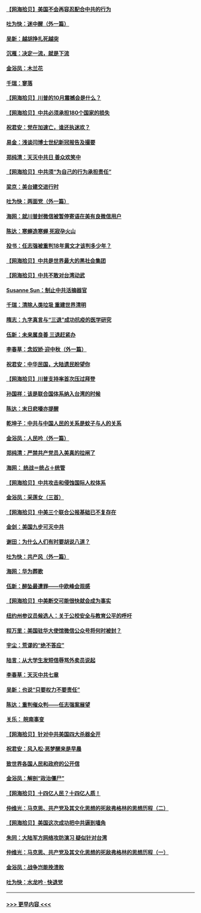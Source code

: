 #### [【网海拾贝】美国不会再容忍配合中共的行为](../pages/nsc993/n12433808.md?t=09272251) 
#### [吐为快：迷中醒（外一篇）](../pages/nsc993/n12433585.md?t=09272251) 
#### [吴新：越胡挣扎死越突](../pages/nsc993/n12433562.md?t=09272251) 
#### [沉雁：决定一流，就是下流](../pages/nsc993/n12432128.md?t=09272251) 
#### [金浴凤：木兰花](../pages/nsc993/n12432124.md?t=09272251) 
#### [千瑞：寥落](../pages/nsc993/n12432071.md?t=09272251) 
#### [【网海拾贝】川普的10月震撼会是什么？](../pages/nsc993/n12431624.md?t=09272251) 
#### [【网海拾贝】中共必须承担180个国家的损失](../pages/nsc993/n12428893.md?t=09272251) 
#### [祝君安：党在加速亡，谁还执迷欢？](../pages/nsc993/n12428652.md?t=09272251) 
#### [易金：浅谈闫博士世纪新冠报告及撮要](../pages/nsc993/n12426822.md?t=09272251) 
#### [郑纯清：天灭中共日 善众欢笑中](../pages/nsc993/n12426784.md?t=09272251) 
#### [【网海拾贝】中共须“为自己的行为承担责任”](../pages/nsc993/n12426067.md?t=09272251) 
#### [梁京：美台建交进行时](../pages/nsc993/n12424066.md?t=09272251) 
#### [吐为快：两面党（外一篇）](../pages/nsc993/n12424043.md?t=09272251) 
#### [海网：就川普封微信被暂停寄语在美有良微信用户](../pages/nsc993/n12424021.md?t=09272251) 
#### [陈达：寒蝉造寒蝉 死寂孕火山](../pages/nsc993/n12423958.md?t=09272251) 
#### [投书：任志强被重判18年黄文才该判多少年？](../pages/nsc993/n12423672.md?t=09272251) 
#### [【网海拾贝】中共是世界最大的黑社会集团](../pages/nsc993/n12423543.md?t=09272251) 
#### [【网海拾贝】中共不敢对台湾动武](../pages/nsc993/n12421418.md?t=09272251) 
#### [Susanne Sun：制止中共活摘器官](../pages/nsc993/n12419654.md?t=09272251) 
#### [千瑞：清除人类垃圾 重建世界清明](../pages/nsc993/n12419414.md?t=09272251) 
#### [隋志：九字真言与“三退”成功抗疫的医学研究](../pages/nsc993/n12419248.md?t=09272251) 
#### [伍新：未来属良善 三退赶紧办](../pages/nsc993/n12418496.md?t=09272251) 
#### [李春草：念奴娇·迎中秋（外一篇）](../pages/nsc993/n12418465.md?t=09272251) 
#### [祝君安：中华民国，大陆遗民盼望你](../pages/nsc993/n12418089.md?t=09272251) 
#### [【网海拾贝】川普支持率首次压过拜登](../pages/nsc993/n12418050.md?t=09272251) 
#### [孙国祥：该是联合国体系纳入台湾的时候](../pages/nsc993/n12417369.md?t=09272251) 
#### [陈达：末日悲嚎亦提醒](../pages/nsc993/n12416736.md?t=09272251) 
#### [乾坤子：中共与中国人民的关系是蚊子与人的关系](../pages/nsc993/n12416632.md?t=09272251) 
#### [金浴凤：人民吟（外一篇）](../pages/nsc993/n12416567.md?t=09272251) 
#### [郑纯清：严禁共产党员入美真的拉闸了](../pages/nsc993/n12416550.md?t=09272251) 
#### [海网： 统战＝统占＋统管](../pages/nsc993/n12416404.md?t=09272251) 
#### [【网海拾贝】中共攻击和侵蚀国际人权体系](../pages/nsc993/n12416250.md?t=09272251) 
#### [金浴凤：采莲女（三首）](../pages/nsc993/n12415517.md?t=09272251) 
#### [【网海拾贝】中美三个联合公报基础已不复存在](../pages/nsc993/n12415054.md?t=09272251) 
#### [金剑：美国九步可灭中共](../pages/nsc993/n12413183.md?t=09272251) 
#### [谢田：为什么人们有时要胡说八道？](../pages/nsc993/n12411861.md?t=09272251) 
#### [吐为快：共产风（外一篇）](../pages/nsc993/n12411761.md?t=09272251) 
#### [海网：华为葬歌](../pages/nsc993/n12410381.md?t=09272251) 
#### [伍新：醉坠最遭罪——中欧峰会观感](../pages/nsc993/n12410364.md?t=09272251) 
#### [【网海拾贝】中美断交可能很快就会成为事实](../pages/nsc993/n12409495.md?t=09272251) 
#### [纽约州参议员候选人：关于公校安全与教育公平的呼吁](../pages/nsc993/n12409228.md?t=09272251) 
#### [程万里：美国驻华大使馆微信公众号将何时被封？](../pages/nsc993/n12407397.md?t=09272251) 
#### [宇尘：荒谬的“绝不答应”](../pages/nsc993/n12407360.md?t=09272251) 
#### [陆言：从大学生发短信辱骂外卖员说起](../pages/nsc993/n12407285.md?t=09272251) 
#### [李春草：天灭中共七章](../pages/nsc993/n12406988.md?t=09272251) 
#### [吴新：也说“只要权力不要责任”](../pages/nsc993/n12406966.md?t=09272251) 
#### [陈达：重判催众判——任志强案展望](../pages/nsc993/n12404540.md?t=09272251) 
#### [关乐： 皖南事变](../pages/nsc993/n12404288.md?t=09272251) 
#### [【网海拾贝】针对中共美国四大杀器全开](../pages/nsc993/n12404172.md?t=09272251) 
#### [祝君安：风入松‧恶梦醒来是早晨](../pages/nsc993/n12401953.md?t=09272251) 
#### [致世界各国人民和政府的公开信](../pages/nsc993/n12401824.md?t=09272251) 
#### [金浴凤：解剖“政治僵尸”](../pages/nsc993/n12401808.md?t=09272251) 
#### [【网海拾贝】十四亿人民？十四亿人质！](../pages/nsc993/n12401708.md?t=09272251) 
#### [仲维光：马克思、共产党及其文化思想的死敌弗格林的思想历程（二）](../pages/nsc993/n12399107.md?t=09272251) 
#### [【网海拾贝】美国这次成功把中共逼到墙角](../pages/nsc993/n12400173.md?t=09272251) 
#### [朱同：大陆军方网络攻防演习 疑似针对台湾](../pages/nsc993/n12399868.md?t=09272251) 
#### [仲维光：马克思、共产党及其文化思想的死敌弗格林的思想历程（一）](../pages/nsc993/n12398341.md?t=09272251) 
#### [金浴凤：战争岂能挽溃败](../pages/nsc993/n12398855.md?t=09272251) 
#### [吐为快：水龙吟 · 快退党](../pages/nsc993/n12398849.md?t=09272251) 

----
#### [ >>> 更早内容 <<< ](../indexes/nsc993-earlier.md)
